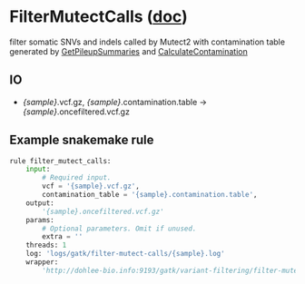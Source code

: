 # FilterMutectCalls ([doc](https://software.broadinstitute.org/gatk/documentation/tooldocs/current/org_broadinstitute_hellbender_tools_walkers_mutect_FilterMutectCalls.php))

filter somatic SNVs and indels called by Mutect2 with contamination table generated by [GetPileupSummaries](../../coverage/get-pileup-summaries) and [CalculateContamination](../../qc/calculate-contamination)

## IO

- *{sample}*.vcf.gz, *{sample}*.contamination.table -> *{sample}*.oncefiltered.vcf.gz

## Example snakemake rule
```python
rule filter_mutect_calls:
    input:
        # Required input.
        vcf = '{sample}.vcf.gz',
        contamination_table = '{sample}.contamination.table',
    output:
        '{sample}.oncefiltered.vcf.gz'
    params:
        # Optional parameters. Omit if unused.
        extra = ''
    threads: 1
    log: 'logs/gatk/filter-mutect-calls/{sample}.log'
    wrapper:
        'http://dohlee-bio.info:9193/gatk/variant-filtering/filter-mutect-calls'
```
